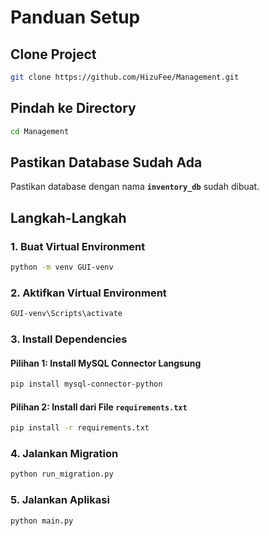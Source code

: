 



# Panduan Setup 

## Clone Project
```bash
git clone https://github.com/HizuFee/Management.git
```
## Pindah ke Directory
```bash
cd Management
```

## Pastikan Database Sudah Ada
Pastikan database dengan nama **`inventory_db`** sudah dibuat.

## Langkah-Langkah

### 1. Buat Virtual Environment
```bash
python -m venv GUI-venv
```

### 2. Aktifkan Virtual Environment
```bash
GUI-venv\Scripts\activate
```

### 3. Install Dependencies
#### Pilihan 1: Install MySQL Connector Langsung
```bash
pip install mysql-connector-python
```

#### Pilihan 2: Install dari File `requirements.txt`
```bash
pip install -r requirements.txt
```

### 4. Jalankan Migration
```bash
python run_migration.py
```

### 5. Jalankan Aplikasi
```bash
python main.py
```
```
